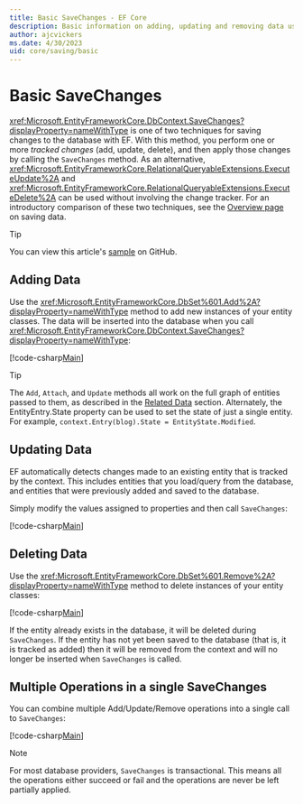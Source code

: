 ```yaml
---
title: Basic SaveChanges - EF Core
description: Basic information on adding, updating and removing data using SaveChanges with Entity Framework Core
author: ajcvickers
ms.date: 4/30/2023
uid: core/saving/basic
---
```

# Basic SaveChanges

<xref:Microsoft.EntityFrameworkCore.DbContext.SaveChanges?displayProperty=nameWithType> is one of two techniques for saving changes to the database with EF. With this method, you perform one or more *tracked changes* (add, update, delete), and then apply those changes by calling the `SaveChanges` method. As an alternative, <xref:Microsoft.EntityFrameworkCore.RelationalQueryableExtensions.ExecuteUpdate%2A> and <xref:Microsoft.EntityFrameworkCore.RelationalQueryableExtensions.ExecuteDelete%2A> can be used without involving the change tracker. For an introductory comparison of these two techniques, see the [Overview page](xref:core/saving/index) on saving data.

> [!TIP]
> You can view this article's [sample](https://github.com/dotnet/EntityFramework.Docs/tree/main/samples/core/Saving/Basics/) on GitHub.

## Adding Data

Use the <xref:Microsoft.EntityFrameworkCore.DbSet%601.Add%2A?displayProperty=nameWithType> method to add new instances of your entity classes. The data will be inserted into the database when you call <xref:Microsoft.EntityFrameworkCore.DbContext.SaveChanges?displayProperty=nameWithType>:

[!code-csharp[Main](../../../samples/core/Saving/Basics/Sample.cs#Add)]

> [!TIP]
> The `Add`, `Attach`, and `Update` methods all work on the full graph of entities passed to them, as described in the [Related Data](xref:core/saving/related-data) section. Alternately, the EntityEntry.State property can be used to set the state of just a single entity. For example, `context.Entry(blog).State = EntityState.Modified`.

## Updating Data

EF automatically detects changes made to an existing entity that is tracked by the context. This includes entities that you load/query from the database, and entities that were previously added and saved to the database.

Simply modify the values assigned to properties and then call `SaveChanges`:

[!code-csharp[Main](../../../samples/core/Saving/Basics/Sample.cs#Update)]

## Deleting Data

Use the <xref:Microsoft.EntityFrameworkCore.DbSet%601.Remove%2A?displayProperty=nameWithType> method to delete instances of your entity classes:

[!code-csharp[Main](../../../samples/core/Saving/Basics/Sample.cs#Remove)]

If the entity already exists in the database, it will be deleted during `SaveChanges`. If the entity has not yet been saved to the database (that is, it is tracked as added) then it will be removed from the context and will no longer be inserted when `SaveChanges` is called.

## Multiple Operations in a single SaveChanges

You can combine multiple Add/Update/Remove operations into a single call to `SaveChanges`:

[!code-csharp[Main](../../../samples/core/Saving/Basics/Sample.cs#MultipleOperations)]

> [!NOTE]
> For most database providers, `SaveChanges` is transactional. This means all the operations either succeed or fail and the operations are never be left partially applied.
